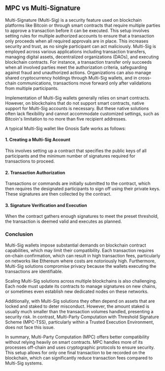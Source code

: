 
## MPC vs Multi-Signature

Multi-Signature (Multi-Sig) is a security feature used on blockchain platforms like Bitcoin or through smart contracts that require multiple parties to approve a transaction before it can be executed. This setup involves setting rules for multiple authorized accounts to ensure that a transaction only proceeds when all required approvals are in place. This increases security and trust, as no single participant can act maliciously.
Multi-Sig is employed across various applications including transaction transfers, managing digital assets, decentralized organizations (DAOs), and executing blockchain contracts. For instance, a transaction transfer only succeeds when all involved parties meet the authorization criteria, safeguarding against fraud and unauthorized actions. Organizations can also manage shared cryptocurrency holdings through Multi-Sig wallets, and in cross-chain communications, transactions move forward only after validations from multiple participants.

Implementation of Multi-Sig wallets generally relies on smart contracts. However, on blockchains that do not support smart contracts, native support for Multi-Sig accounts is necessary. But these native solutions often lack flexibility and cannot accommodate customized settings, such as Bitcoin's limitation to no more than five recipient addresses.

A typical Multi-Sig wallet like Gnosis Safe works as follows:

#### 1. Creating a Multi-Sig Account

This involves setting up a contract that specifies the public keys of all participants and the minimum number of signatures required for transactions to proceed.

#### 2. Transaction Authorization

Transactions or commands are initially submitted to the contract, which then requires the designated participants to sign off using their private keys. These signatures are then collected by the contract.

#### 3. Signature Verification and Execution

When the contract gathers enough signatures to meet the preset threshold, the transaction is deemed valid and executes as planned.

### Conclusion

Multi-Sig wallets impose substantial demands on blockchain contract capabilities, which may limit their compatibility. Each transaction requires on-chain confirmation, which can result in high transaction fees, particularly on networks like Ethereum where costs are notoriously high. Furthermore, Multi-Sig solutions compromise privacy because the wallets executing the transactions are identifiable.

Scaling Multi-Sig solutions across multiple blockchains is also challenging. Each node must update its contracts to manage signatures on new chains, or sometimes even establish new dedicated nodes on these networks.

Additionally, with Multi-Sig solutions they often depend on assets that are locked and staked to deter misconduct. However, the amount staked is usually much smaller than the transaction volumes handled, presenting a security risk. In contrast, Multi-Party Computation with Threshold Signature Scheme (MPC-TSS), particularly within a Trusted Execution Environment, does not face this issue.

In summary, Multi-Party Computation (MPC) offers better compatibility without relying heavily on smart contracts. MPC handles more of its processes off-chain and uses cryptographic protocols to ensure security. This setup allows for only one final transaction to be recorded on the blockchain, which can significantly reduce transaction fees compared to Multi-Sig systems.


